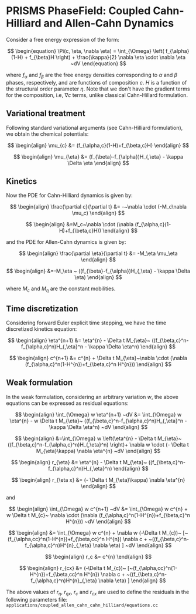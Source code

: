 # PRISMS PhaseField: Coupled Cahn-Hilliard and Allen-Cahn Dynamics

Consider a free energy expression of the form:

$$
\begin{equation}
  \Pi(c, \eta, \nabla  \eta) = \int_{\Omega}    \left( f_{\alpha}(1-H) + f_{\beta}H \right)  + \frac{\kappa}{2} \nabla  \eta  \cdot \nabla  \eta    ~dV 
\end{equation}
$$

where $f_{\alpha}$ and $f_{\beta}$ are the free energy densities corresponding to $\alpha$ and $\beta$ phases, respectively, and are functions of composition $c$. $H$ is a function of the structural order parameter $\eta$. Note that we don't have the gradient terms for the composition, i.e, $\nabla c$ terms, unlike classical Cahn-Hillard formulation.

## Variational treatment
Following standard variational arguments (see Cahn-Hilliard formulation), we obtain the chemical potentials:

$$
\begin{align}
  \mu_{c}  &= (f_{\alpha,c}(1-H)+f_{\beta,c}H)
\end{align}
$$

$$
\begin{align}
  \mu_{\eta}  &= (f_{\beta}-f_{\alpha})H_{,\eta} - \kappa \Delta \eta 
\end{align}
$$

## Kinetics
Now the PDE for Cahn-Hilliard dynamics is given by:

$$
\begin{align}
  \frac{\partial c}{\partial t} &= -~\nabla \cdot (-M_c\nabla \mu_c)
\end{align}
$$

$$
\begin{align}
  &=M_c~\nabla \cdot (\nabla (f_{\alpha,c}(1-H)+f_{\beta,c}H)) 
  \end{align}
$$

and the PDE for Allen-Cahn dynamics is given by:

$$
  \begin{align}
    \frac{\partial \eta}{\partial t} &= -M_\eta \mu_\eta 
\end{align}
$$

$$
\begin{align}
  &=-M_\eta ~ ((f_{\beta}-f_{\alpha})H_{,\eta} - \kappa \Delta \eta) 
\end{align}
$$

where $M_c$ and $M_\eta$ are the constant mobilities. 

## Time discretization
Considering forward Euler explicit time stepping, we have the time discretized kinetics equation:

$$
\begin{align}
 \eta^{n+1} &= \eta^{n}  - \Delta t M_{\eta}~ ((f_{\beta,c}^n-f_{\alpha,c}^n)H_{,\eta}^n - \kappa \Delta \eta^n)
\end{align}
$$

$$
\begin{align}
c^{n+1} &= c^{n}  + \Delta t M_{\eta}~\nabla \cdot (\nabla (f_{\alpha,c}^n(1-H^{n})+f_{\beta,c}^n H^{n}))
\end{align}
$$

## Weak formulation
In the weak formulation, considering an arbitrary variation $w$, the above equations can be expressed as residual equations:

$$
\begin{align}
  \int_{\Omega}   w  \eta^{n+1}  ~dV &= \int_{\Omega}   w \eta^{n} -   w    \Delta t M_{\eta}~ ((f_{\beta,c}^n-f_{\alpha,c}^n)H_{,\eta}^n - \kappa \Delta \eta^n)  ~dV
\end{align}
$$

$$
\begin{align}
  &=\int_{\Omega}  w  \left(\eta^{n} - \Delta t M_{\eta}~ ((f_{\beta,c}^n-f_{\alpha,c}^n)H_{,\eta}^n) \right)+ \nabla w \cdot (- \Delta t M_{\eta}\kappa) \nabla \eta^{n} ~dV 
\end{align}
$$

$$
\begin{align}
r_{\eta} &= \eta^{n} - \Delta t M_{\eta}~ ((f_{\beta,c}^n-f_{\alpha,c}^n)H_{,\eta}^n)
\end{align}
$$

$$
\begin{align}
r_{\eta x} &= (- \Delta t M_{\eta}\kappa) \nabla \eta^{n}
\end{align}
$$

and 

$$
\begin{align}
  \int_{\Omega}   w  c^{n+1}  ~dV &= \int_{\Omega}   w c^{n} + w    \Delta t M_{c}~ \nabla \cdot (\nabla (f_{\alpha,c}^n(1-H^{n})+f_{\beta,c}^n H^{n}))  ~dV
\end{align}
$$

$$
\begin{align}
    &= \int_{\Omega}   w c^{n} +  \nabla w   (-\Delta t M_{c})~ [~(f_{\alpha,cc}^n(1-H^{n})+f_{\beta,cc}^n H^{n}) \nabla c + ~((f_{\beta,c}^n-f_{\alpha,c}^n)H^{n}_{,\eta} \nabla \eta) ] ~dV
\end{align}
$$

$$
\begin{align}
r_c &= c^{n}
\end{align}
$$

$$
\begin{align}
r_{cx} &= (-\Delta t M_{c})~ [~(f_{\alpha,cc}^n(1-H^{n})+f_{\beta,cc}^n H^{n}) \nabla c + ~((f_{\beta,c}^n-f_{\alpha,c}^n)H^{n}_{,\eta} \nabla \eta) ] 
\end{align}
$$

The above values of $r_{\eta}$, $r_{\eta x}$, $r_{c}$ and $r_{cx}$ are used to define the residuals in the following parameters file:
`applications/coupled_allen_cahn_cahn_hilliard/equations.cc`
